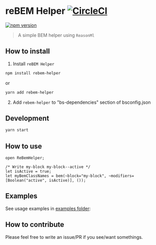 # reBEM Helper [![CircleCI](https://circleci.com/gh/remithomas/rebem-helper.svg?style=svg)](https://circleci.com/gh/remithomas/rebem-helper)

[![npm version](https://img.shields.io/npm/v/rebem-helper.svg?style=flat-square)](https://www.npmjs.com/package/rebem-helper)

> A simple BEM helper using `ReasonMl`

## How to install

1. Install `reBEM Helper`

```bash
npm install rebem-helper
```

or

```bash
yarn add rebem-helper
```

2. Add `rebem-helper` to "bs-dependencies" section of bsconfig.json

## Development

```bash
yarn start
```

## How to use

```reason
open ReBemHelper;

/* Write my-block my-block--active */
let isActive = true;
let myBemClassNames = bem(~block="my-block", ~modifiers=[Boolean("active", isActive)], ());
```

## Examples

See usage examples in [examples folder](./examples):

## How to contribute

Please feel free to write an issue/PR if you see/want somethings.
